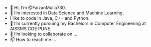 - 👋 Hi, I’m @FaizanMulla730.  
- 👀 I’m interested in Data Science and Machine Learning.
- I like to code in Java, C++ and Python.  
- 🌱 I’m currently pursuing my Bachelors in Computer Engineering at AISSMS COE PUNE.
- 💞️ I’m looking to collaborate on ...
- 📫 How to reach me :..

<!---
FaizanMulla730/FaizanMulla730 is a ✨ special ✨ repository because its `README.md` (this file) appears on your GitHub profile.
You can click the Preview link to take a look at your changes.
--->
